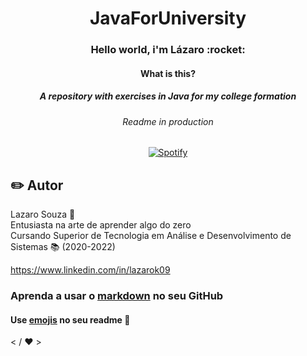 <h1 align=center> JavaForUniversity </h1>
<h3 align=center> Hello world, i'm Lázaro :rocket: </h3>
<h4 align=center> What is this? </h2>
<h5 align=center>A repository with exercises in Java for my  college formation</h5>
 

<h6 align=center>Readme in production </h6>
<span align=center>
 
[![Spotify](https://spotify-github-readme.vercel.app/api/spotify)](https://open.spotify.com/collection/tracks)

</span>

## :pencil2: Autor
Lazaro Souza :runner: <br>
Entusiasta na arte de aprender algo do zero<br>
Cursando Superior de Tecnologia em Análise e Desenvolvimento de Sistemas :books: (2020-2022)<br>

https://www.linkedin.com/in/lazarok09
### Aprenda a usar o [markdown](https://docs.pipz.com/central-de-ajuda/learning-center/guia-basico-de-markdown#open) no seu GitHub
#### Use [emojis](https://github.com/ikatyang/emoji-cheat-sheet) no seu readme :art:

< / :heart: >
